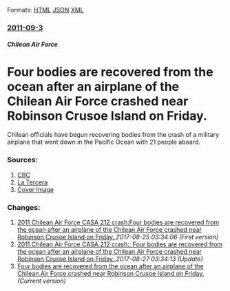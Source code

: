 
Formats: [HTML](/news/2011/09/3/four-bodies-are-recovered-from-the-ocean-after-an-airplane-of-the-chilean-air-force-crashed-near-robinson-crusoe-island-on-friday.html)  [JSON](/news/2011/09/3/four-bodies-are-recovered-from-the-ocean-after-an-airplane-of-the-chilean-air-force-crashed-near-robinson-crusoe-island-on-friday.json)  [XML](/news/2011/09/3/four-bodies-are-recovered-from-the-ocean-after-an-airplane-of-the-chilean-air-force-crashed-near-robinson-crusoe-island-on-friday.xml)  

### [2011-09-3](/news/2011/09/3/index.md)

##### Chilean Air Force
# Four bodies are recovered from the ocean after an airplane of the Chilean Air Force crashed near Robinson Crusoe Island on Friday. 

Chilean officials have begun recovering bodies from the crash of a military airplane that went down in the Pacific Ocean with 21 people aboard.


### Sources:

1. [CBC](http://www.cbc.ca/news/world/story/2011/09/03/chile-plane-crash.html)
2. [La Tercera](http://tercera.com/noticia/nacional/2011/09/680-390475-9-minuto-a-minuto-accidente-de-avion-fach-en-juan-fernandez.shtml)
2. [Cover Image](https://i.cbc.ca/1.1970582.1381468786!/httpImage/image.jpg_gen/derivatives/16x9_1180/hi-chile-plane-rtr2qps0.jpg)

### Changes:

1. [2011 Chilean Air Force CASA 212 crash:Four bodies are recovered from the ocean after an airplane of the Chilean Air Force crashed near Robinson Crusoe Island on Friday. ](/news/2011/09/3/2011-chilean-air-force-casa-212-crash-pfour-bodies-are-recovered-from-the-ocean-after-an-airplane-of-the-chilean-air-force-crashed-near-robi.md) _2017-08-25 03:34:06 (First version)_
2. [2011 Chilean Air Force CASA 212 crash:: Four bodies are recovered from the ocean after an airplane of the Chilean Air Force crashed near Robinson Crusoe Island on Friday. ](/news/2011/09/3/2011-chilean-air-force-casa-212-crash-four-bodies-are-recovered-from-the-ocean-after-an-airplane-of-the-chilean-air-force-crashed-near-rob.md) _2017-08-27 03:34:13 (Update)_
2. [Four bodies are recovered from the ocean after an airplane of the Chilean Air Force crashed near Robinson Crusoe Island on Friday. ](/news/2011/09/3/four-bodies-are-recovered-from-the-ocean-after-an-airplane-of-the-chilean-air-force-crashed-near-robinson-crusoe-island-on-friday.md) _(Current version)_
